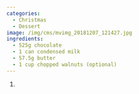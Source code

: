 ```yaml
---
categories:
  - Christmas
  - Dessert
image: /img/cms/mvimg_20181207_121427.jpg
ingredients:
  - 525g chocolate
  - 1 can condensed milk
  - 57.5g butter
  - 1 cup chopped walnuts (optional)
---
```

1. 